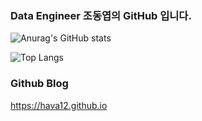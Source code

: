 ### Data Engineer 조동엽의 GitHub 입니다.

<!--
**hava12/hava12** is a ✨ _special_ ✨ repository because its `README.md` (this file) appears on your GitHub profile.

Here are some ideas to get you started:

- 🔭 I’m currently working on ...
- 🌱 I’m currently learning ...
- 👯 I’m looking to collaborate on ...
- 🤔 I’m looking for help with ...
- 💬 Ask me about ...
- 📫 How to reach me: ...
- 😄 Pronouns: ...
- ⚡ Fun fact: ...
-->

![Anurag's GitHub stats](https://github-readme-stats.vercel.app/api?username=hava12&show_icons=true&theme=radical)

![Top Langs](https://github-readme-stats.vercel.app/api/top-langs/?username=hava12&layout=compact)

### Github Blog
https://hava12.github.io

